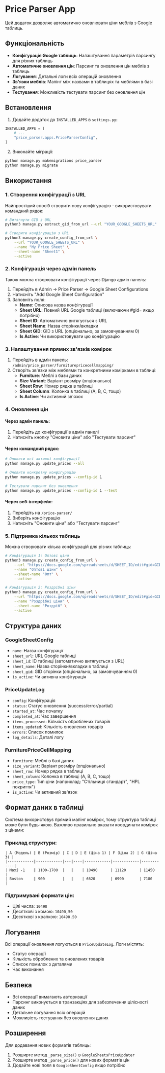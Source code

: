 # Price Parser App

Цей додаток дозволяє автоматично оновлювати ціни меблів з Google таблиць.

## Функціональність

- **Конфігурація Google таблиць**: Налаштування параметрів парсингу для різних таблиць
- **Автоматичне оновлення цін**: Парсинг та оновлення цін меблів з таблиць
- **Логування**: Детальні логи всіх операцій оновлення
- **Зв'язки меблів**: Мапінг між назвами в таблицях та меблями в базі даних
- **Тестування**: Можливість тестувати парсинг без оновлення цін

## Встановлення

1. Додайте додаток до `INSTALLED_APPS` в `settings.py`:
```python
INSTALLED_APPS = [
    # ...
    "price_parser.apps.PriceParserConfig",
]
```

2. Виконайте міграції:
```bash
python manage.py makemigrations price_parser
python manage.py migrate
```

## Використання

### 1. Створення конфігурації з URL

Найпростіший спосіб створити нову конфігурацію - використовувати командний рядок:

```bash
# Витягнути GID з URL
python3 manage.py extract_gid_from_url --url "YOUR_GOOGLE_SHEETS_URL"

# Створити конфігурацію з URL
python3 manage.py create_config_from_url \
    --url "YOUR_GOOGLE_SHEETS_URL" \
    --name "My Price Sheet" \
    --sheet-name "Sheet1" \
    --active
```

### 2. Конфігурація через адмін панель

Також можна створювати конфігурації через Django адмін панель:

1. Перейдіть в Admin → Price Parser → Google Sheet Configurations
2. Натисніть "Add Google Sheet Configuration"
3. Заповніть поля:
   - **Name**: Описова назва конфігурації
   - **Sheet URL**: Повний URL Google таблиці (включаючи #gid= якщо потрібно)
   - **Sheet ID**: Автоматично витягується з URL
   - **Sheet Name**: Назва сторінки/вкладки
   - **Sheet GID**: GID з URL (опціонально, за замовчуванням 0)
   - **Is Active**: Чи використовувати цю конфігурацію

### 3. Налаштування прямих зв'язків комірок

1. Перейдіть в адмін панель: `/admin/price_parser/furniturepricecellmapping/`
2. Створіть зв'язки між меблями та конкретними комірками в таблиці:
   - **Furniture**: Меблі з бази даних
   - **Size Variant**: Варіант розміру (опціонально)
   - **Sheet Row**: Номер рядка в таблиці
   - **Sheet Column**: Колонка в таблиці (A, B, C, тощо)
   - **Is Active**: Чи активний зв'язок

### 4. Оновлення цін

#### Через адмін панель:
1. Перейдіть до конфігурації в адмін панелі
2. Натисніть кнопку "Оновити ціни" або "Тестувати парсинг"

#### Через командний рядок:
```bash
# Оновити всі активні конфігурації
python manage.py update_prices --all

# Оновити конкретну конфігурацію
python manage.py update_prices --config-id 1

# Тестувати парсинг без оновлення
python manage.py update_prices --config-id 1 --test
```

#### Через веб-інтерфейс:
1. Перейдіть на `/price-parser/`
2. Виберіть конфігурацію
3. Натисніть "Оновити ціни" або "Тестувати парсинг"

### 5. Підтримка кількох таблиць

Можна створювати кілька конфігурацій для різних таблиць:

```bash
# Конфігурація 1: Оптові ціни
python3 manage.py create_config_from_url \
    --url "https://docs.google.com/spreadsheets/d/SHEET_ID/edit#gid=GID1" \
    --name "Оптові ціни" \
    --sheet-name "Опт" \
    --active

# Конфігурація 2: Роздрібні ціни  
python3 manage.py create_config_from_url \
    --url "https://docs.google.com/spreadsheets/d/SHEET_ID/edit#gid=GID2" \
    --name "Роздрібні ціни" \
    --sheet-name "Роздріб" \
    --active
```

## Структура даних

### GoogleSheetConfig
- `name`: Назва конфігурації
- `sheet_url`: URL Google таблиці
- `sheet_id`: ID таблиці (автоматично витягується з URL)
- `sheet_name`: Назва сторінки/вкладки в таблиці
- `sheet_gid`: GID сторінки (опціонально, за замовчуванням 0)
- `is_active`: Чи активна конфігурація

### PriceUpdateLog
- `config`: Конфігурація
- `status`: Статус оновлення (success/error/partial)
- `started_at`: Час початку
- `completed_at`: Час завершення
- `items_processed`: Кількість оброблених товарів
- `items_updated`: Кількість оновлених товарів
- `errors`: Список помилок
- `log_details`: Деталі логу

### FurniturePriceCellMapping
- `furniture`: Меблі в базі даних
- `size_variant`: Варіант розміру (опціонально)
- `sheet_row`: Номер рядка в таблиці
- `sheet_column`: Колонка в таблиці (A, B, C, тощо)
- `price_type`: Тип ціни (наприклад: "Стільниця стандарт", "HPL покриття")
- `is_active`: Чи активний зв'язок

## Формат даних в таблиці

Система використовує прямий мапінг комірок, тому структура таблиці може бути будь-якою. Важливо правильно вказати координати комірок з цінами:

### Приклад структури:
```
| A (Модель) | B (Розмір) | C | D | E (Ціна 1) | F (Ціна 2) | G (Ціна 3) |
|------------|------------|---|----|------------|------------|------------|
| Maxi -1    | 1100-1700  |   |    | 10490      | 11120      | 11450      |
| Boston     | 900        |   |    | 6620       | 6990       | 7180       |
```

### Підтримувані формати цін:
- Цілі числа: `10490`
- Десяткові з комою: `10490,50`
- Десяткові з крапкою: `10490.50`

## Логування

Всі операції оновлення логуються в `PriceUpdateLog`. Логи містять:
- Статус операції
- Кількість оброблених та оновлених товарів
- Список помилок з деталями
- Час виконання

## Безпека

- Всі операції вимагають авторизації
- Парсинг виконується в транзакціях для забезпечення цілісності даних
- Детальне логування всіх операцій
- Можливість тестування без оновлення даних

## Розширення

Для додавання нових форматів таблиць:
1. Розширте метод `_parse_size()` в `GoogleSheetsPriceUpdater`
2. Розширте метод `_parse_price()` для нових форматів цін
3. Додайте нові поля в `GoogleSheetConfig` якщо потрібно 